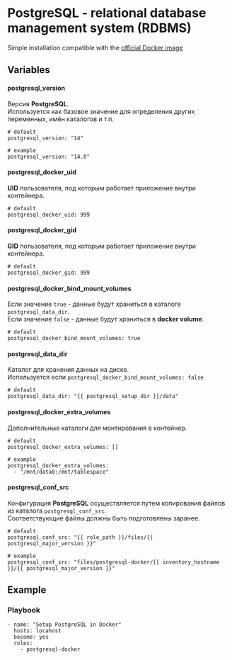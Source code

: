 # PostgreSQL - relational database management system (RDBMS)

Simple installation compatible with the [official Docker image](https://hub.docker.com/_/postgres)


## Variables
#### postgresql_version
Версия **PostgreSQL**.<br/>
Используется как базовое значение для определения других переменных, имён каталогов и т.п.
```
# default
postgresql_version: "14"

# example
postgresql_version: "14.8"
```

#### postgresql_docker_uid
**UID** пользователя, под которым работает приложение внутри контейнера.
```
# default
postgresql_docker_uid: 999
```

#### postgresql_docker_gid
**GID** пользователя, под которым работает приложение внутри контейнера.
```
# default
postgresql_docker_gid: 999
```

#### postgresql_docker_bind_mount_volumes
Если значение `true` - данные будут храниться в каталоге `postgresql_data_dir`.<br/>
Если значение `false` - данные будут храниться в **docker volume**.
```
# default
postgresql_docker_bind_mount_volumes: true
```

#### postgresql_data_dir
Каталог для хранения данных на диске.<br/>
Используется если `postgresql_docker_bind_mount_volumes: false`
```
# default
postgresql_data_dir: "{{ postgresql_setup_dir }}/data"
```

#### postgresql_docker_extra_volumes
Дополнительные каталоги для монтирования в контейнер.
```
# default
postgresql_docker_extra_volumes: []

# example
postgresql_docker_extra_volumes:
  - "/mnt/data0:/mnt/tablespace"
```

#### postgresql_conf_src
Конфигурация **PostgreSQL** осуществляется путем копирования файлов из каталога `postgresql_conf_src`.<br/>
Соответствующие файлы должны быть подготовлены заранее.
```
# default
postgresql_conf_src: "{{ role_path }}/files/{{ postgresql_major_version }}"

# example
postgresql_conf_src: "files/postgresql-docker/{{ inventory_hostname }}/{{ postgresql_major_version }}"
```


## Example
### Playbook
```
- name: "Setup PostgreSQL in Docker"
  hosts: locahost
  become: yes
  roles:
    - postgresql-docker
```
